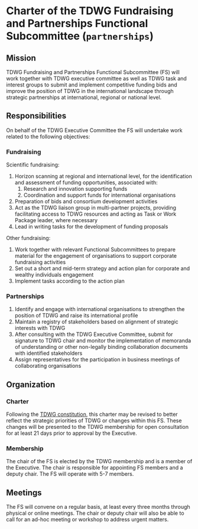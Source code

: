 # Charter of the TDWG Fundraising and Partnerships Functional Subcommittee (`partnerships`)

## Mission

TDWG Fundraising and Partnerships Functional Subcommittee (FS) will work together with TDWG executive committee as well as TDWG task and interest groups to submit and implement competitive funding bids and improve the position of TDWG in the international landscape through strategic partnerships at international, regional or national level.

## Responsibilities

On behalf of the TDWG Executive Committee the FS will undertake work related to the following objectives:

### Fundraising

Scientific fundraising:

1. Horizon scanning at regional and international level, for the identification and assessment of funding opportunities, associated with:
    1. Research and innovation supporting funds
    1. Coordination and support funds for international organisations
1. Preparation of bids and consortium development activities
1. Act as the TDWG liaison group in multi-partner projects, providing facilitating access to TDWG resources and acting as Task or Work Package leader, where necessary
1. Lead in writing tasks for the development of funding proposals

Other fundraising:

1. Work together with relevant Functional Subcommittees to prepare material for the engagement of organisations to support corporate fundraising activities
1. Set out a short and mid-term strategy and action plan for corporate and wealthy individuals engagement
1. Implement tasks according to the action plan

### Partnerships

1. Identify and engage with international organisations to strengthen the position of TDWG and raise its international profile
1. Maintain a registry of stakeholders based on alignment of strategic interests with TDWG
1. After consulting with the TDWG Executive Committee, submit for signature to TDWG chair and monitor the implementation of memoranda of understanding or other non-legally binding collaboration documents with identified stakeholders
1. Assign representatives for the participation in business meetings of collaborating organisations

## Organization

### Charter

Following the [TDWG constitution](https://github.com/tdwg/constitution), this charter may be revised to better reflect the strategic priorities of TDWG or changes within this FS. These changes will be presented to the TDWG membership for open consultation for at least 21 days prior to approval by the Executive.

### Membership

The chair of the FS is elected by the TDWG membership and is a member of the Executive. The chair is responsible for appointing FS members and a deputy chair. The FS will operate with 5-7 members.

## Meetings


The FS will convene on a regular basis, at least every three months through physical or online meetings. The chair or deputy chair will also be able to call for an ad-hoc meeting or workshop to address urgent matters.
